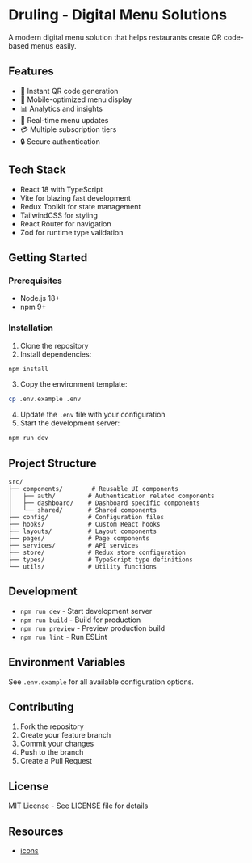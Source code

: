 # Druling - Digital Menu Solutions

A modern digital menu solution that helps restaurants create QR code-based menus easily.

## Features

- 🎯 Instant QR code generation
- 📱 Mobile-optimized menu display
- 📊 Analytics and insights
- 🔄 Real-time menu updates
- 💳 Multiple subscription tiers
- 🔒 Secure authentication

## Tech Stack

- React 18 with TypeScript
- Vite for blazing fast development
- Redux Toolkit for state management
- TailwindCSS for styling
- React Router for navigation
- Zod for runtime type validation

## Getting Started

### Prerequisites

- Node.js 18+
- npm 9+

### Installation

1. Clone the repository
2. Install dependencies:

```bash
npm install
```

3. Copy the environment template:

```bash
cp .env.example .env
```

4. Update the `.env` file with your configuration
5. Start the development server:

```bash
npm run dev
```

## Project Structure

```
src/
├── components/        # Reusable UI components
│   ├── auth/         # Authentication related components
│   ├── dashboard/    # Dashboard specific components
│   └── shared/       # Shared components
├── config/           # Configuration files
├── hooks/            # Custom React hooks
├── layouts/          # Layout components
├── pages/            # Page components
├── services/         # API services
├── store/            # Redux store configuration
├── types/            # TypeScript type definitions
└── utils/            # Utility functions
```

## Development

- `npm run dev` - Start development server
- `npm run build` - Build for production
- `npm run preview` - Preview production build
- `npm run lint` - Run ESLint

## Environment Variables

See `.env.example` for all available configuration options.

## Contributing

1. Fork the repository
2. Create your feature branch
3. Commit your changes
4. Push to the branch
5. Create a Pull Request

## License

MIT License - See LICENSE file for details

## Resources

- [icons](https://hugeicons.com/icon/global-stroke-rounded)
